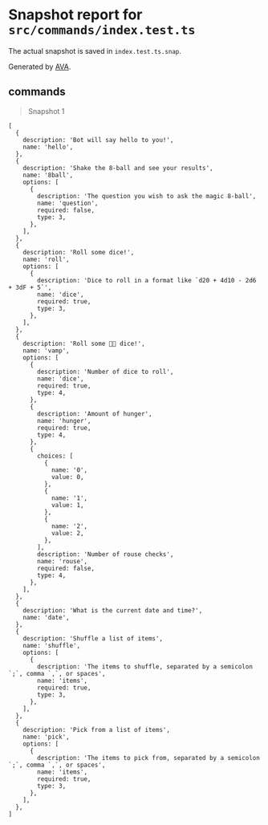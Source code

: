# Snapshot report for `src/commands/index.test.ts`

The actual snapshot is saved in `index.test.ts.snap`.

Generated by [AVA](https://avajs.dev).

## commands

> Snapshot 1

    [
      {
        description: 'Bot will say hello to you!',
        name: 'hello',
      },
      {
        description: 'Shake the 8-ball and see your results',
        name: '8ball',
        options: [
          {
            description: 'The question you wish to ask the magic 8-ball',
            name: 'question',
            required: false,
            type: 3,
          },
        ],
      },
      {
        description: 'Roll some dice!',
        name: 'roll',
        options: [
          {
            description: 'Dice to roll in a format like `d20 + 4d10 - 2d6 + 3dF + 5`',
            name: 'dice',
            required: true,
            type: 3,
          },
        ],
      },
      {
        description: 'Roll some 🧛🏻 dice!',
        name: 'vamp',
        options: [
          {
            description: 'Number of dice to roll',
            name: 'dice',
            required: true,
            type: 4,
          },
          {
            description: 'Amount of hunger',
            name: 'hunger',
            required: true,
            type: 4,
          },
          {
            choices: [
              {
                name: '0',
                value: 0,
              },
              {
                name: '1',
                value: 1,
              },
              {
                name: '2',
                value: 2,
              },
            ],
            description: 'Number of rouse checks',
            name: 'rouse',
            required: false,
            type: 4,
          },
        ],
      },
      {
        description: 'What is the current date and time?',
        name: 'date',
      },
      {
        description: 'Shuffle a list of items',
        name: 'shuffle',
        options: [
          {
            description: 'The items to shuffle, separated by a semicolon `;`, comma `,`, or spaces',
            name: 'items',
            required: true,
            type: 3,
          },
        ],
      },
      {
        description: 'Pick from a list of items',
        name: 'pick',
        options: [
          {
            description: 'The items to pick from, separated by a semicolon `;`, comma `,`, or spaces',
            name: 'items',
            required: true,
            type: 3,
          },
        ],
      },
    ]
